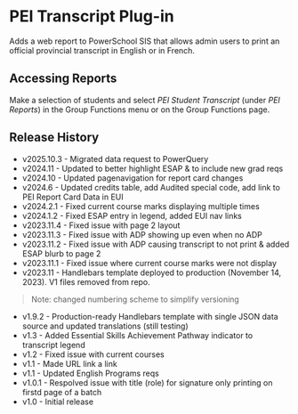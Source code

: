 # PEI Transcript Plug-in

Adds a web report to PowerSchool SIS that allows admin users to print an official provincial transcript in English or in French.

## Accessing Reports

Make a selection of students and select *PEI Student Transcript* (under *PEI Reports*) in the Group Functions menu or on the Group Functions page.

## Release History

* v2025.10.3 - Migrated data request to PowerQuery
* v2024.11 - Updated to better highlight ESAP & to include new grad reqs
* v2024.10 - Updated pagenavigation for report card changes
* v2024.6 - Updated credits table, add Audited special code, add link to PEI Report Card Data in EUI
* v2024.2.1 - Fixed current course marks displaying multiple times
* v2024.1.2 - Fixed ESAP entry in legend, added EUI nav links
* v2023.11.4 - Fixed issue with page 2 layout
* v2023.11.3 - Fixed issue with ADP showing up even when no ADP
* v2023.11.2 - Fixed issue with ADP causing transcript to not print & added ESAP blurb to page 2
* v2023.11.1 - Fixed issue where current course marks were not display
* v2023.11 - Handlebars template deployed to production (November 14, 2023). V1 files removed from repo.

> Note: changed numbering scheme to simplify versioning

* v1.9.2 - Production-ready Handlebars template with single JSON data source and updated translations (still testing)
* v1.3 - Added Essential Skills Achievement Pathway indicator to transcript legend
* v1.2 - Fixed issue with current courses
* v1.1 - Made URL link a link
* v1.1 - Updated English Programs reqs
* v1.0.1 - Respolved issue with title (role) for signature only printing on firstd page of a batch
* v1.0 - Initial release
